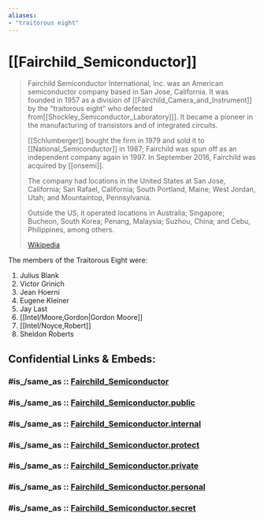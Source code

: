 ```yaml
---
aliases:
- "traitorous eight"
---
```


# [[Fairchild_Semiconductor]] 


> Fairchild Semiconductor International, Inc. was an American semiconductor company based in San Jose, California. 
> It was founded in 1957 as a division of [[Fairchild_Camera_and_Instrument]] 
> by the "traitorous eight" who defected from[[Shockley_Semiconductor_Laboratory]]]. 
> It became a pioneer in the manufacturing of transistors and of integrated circuits. 
> 
> [[Schlumberger]] bought the firm in 1979 
> and sold it to [[National_Semiconductor]] in 1987; 
> Fairchild was spun off as an independent company again in 1997. 
> In September 2016, Fairchild was acquired by [[onsemi]].
>
> The company had locations in the United States at San Jose, California; 
> San Rafael, California; South Portland, Maine; West Jordan, Utah; 
> and Mountaintop, Pennsylvania. 
> 
> Outside the US, it operated locations in Australia; Singapore; Bucheon, South Korea; Penang, Malaysia; Suzhou, China; and Cebu, Philippines, among others.
>
> [Wikipedia](https://en.wikipedia.org/wiki/Fairchild%20Semiconductor)

The members of the Traitorous Eight were:
1. Julius Blank 
2. Victor Grinich 
3. Jean Hoerni 
4. Eugene Kleiner 
5. Jay Last 
6. [[Intel/Moore,Gordon|Gordon Moore]] 
7. [[Intel/Noyce,Robert]]  
8. Sheldon Roberts 


## Confidential Links & Embeds: 

### #is_/same_as :: [Fairchild_Semiconductor](/_Standards/Society/Economics/Business/Business-Entity/IT~Company/Semiconductor-Industry/Fairchild_Semiconductor.md) 

### #is_/same_as :: [Fairchild_Semiconductor.public](/_public/Society/Economics/Business/Business-Entity/IT~Company/Semiconductor-Industry/Fairchild_Semiconductor.public.md) 

### #is_/same_as :: [Fairchild_Semiconductor.internal](/_internal/Society/Economics/Business/Business-Entity/IT~Company/Semiconductor-Industry/Fairchild_Semiconductor.internal.md) 

### #is_/same_as :: [Fairchild_Semiconductor.protect](/_protect/Society/Economics/Business/Business-Entity/IT~Company/Semiconductor-Industry/Fairchild_Semiconductor.protect.md) 

### #is_/same_as :: [Fairchild_Semiconductor.private](/_private/Society/Economics/Business/Business-Entity/IT~Company/Semiconductor-Industry/Fairchild_Semiconductor.private.md) 

### #is_/same_as :: [Fairchild_Semiconductor.personal](/_personal/Society/Economics/Business/Business-Entity/IT~Company/Semiconductor-Industry/Fairchild_Semiconductor.personal.md) 

### #is_/same_as :: [Fairchild_Semiconductor.secret](/_secret/Society/Economics/Business/Business-Entity/IT~Company/Semiconductor-Industry/Fairchild_Semiconductor.secret.md)

